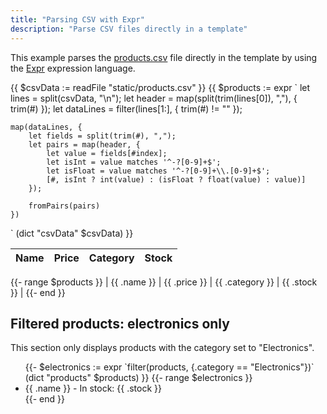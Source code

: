 ```yaml
---
title: "Parsing CSV with Expr"
description: "Parse CSV files directly in a template"
---
```


This example parses the [products.csv](/products.csv) file directly in the template by using the [Expr](https://expr-lang.org/) expression language.

<!-- parse the CSV file -->

{{ $csvData := readFile "static/products.csv" }}
{{ $products := expr `
    let lines = split(csvData, "\n");
    let header = map(split(trim(lines[0]), ","), { trim(#) });
    let dataLines = filter(lines[1:], { trim(#) != "" });

    map(dataLines, {
        let fields = split(trim(#), ",");
        let pairs = map(header, {
            let value = fields[#index];
            let isInt = value matches '^-?[0-9]+$';
            let isFloat = value matches '^-?[0-9]+\\.[0-9]+$';
            [#, isInt ? int(value) : (isFloat ? float(value) : value)]
        });

        fromPairs(pairs)
    })
` (dict "csvData" $csvData) }}

<!-- make it a table -->

| Name | Price | Category | Stock |
| ---- | ----- | -------- | ----- |

{{- range $products }}
| {{ .name }} | {{ .price }} | {{ .category }} | {{ .stock }} |
{{- end }}

## Filtered products: electronics only

This section only displays products with the category set to "Electronics".

<ul>
{{- $electronics := expr `filter(products, {.category == "Electronics"})` (dict "products" $products) }}
{{- range $electronics }}
    <li>{{ .name }} - In stock: {{ .stock }}</li>
{{- end }}
</ul>
